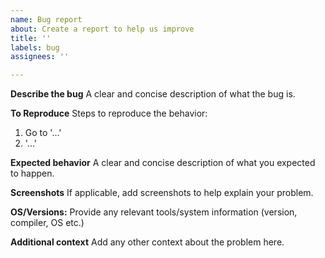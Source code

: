 ```yaml
---
name: Bug report
about: Create a report to help us improve
title: ''
labels: bug
assignees: ''

---
```


**Describe the bug**
A clear and concise description of what the bug is.

**To Reproduce**
Steps to reproduce the behavior:
1. Go to '...'
2. '...'

**Expected behavior**
A clear and concise description of what you expected to happen.

**Screenshots**
If applicable, add screenshots to help explain your problem.

**OS/Versions:**
Provide any relevant tools/system information (version, compiler, OS etc.)

**Additional context**
Add any other context about the problem here.
